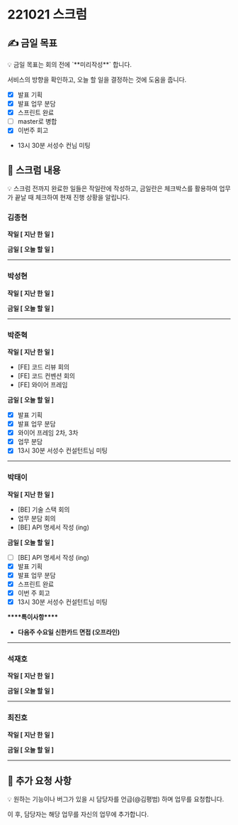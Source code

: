 # 221021 스크럼

## ✍ 금일 목표

<aside>
💡 금일 목표는 회의 전에 `**미리작성**` 합니다.

서비스의 방향을 확인하고, 오늘 할 일을 결정하는 것에 도움을 줍니다.

</aside>

- [x] 발표 기획
- [x] 발표 업무 분담
- [x] 스프린트 완료
- [ ] master로 병합
- [x] 이번주 회고
- 13시 30분 서성수 컨님 미팅

## 📑 스크럼 내용

<aside>
💡 스크럼 전까지 완료한 일들은 작일란에 작성하고, 
금일란은 체크박스를 활용하여 업무가 끝날 때 체크하여 현재 진행 상황을 알립니다.

</aside>

### 김종현

**작일 [ 지난 한 일 ]**

**금일 [ 오늘 할 일 ]**

---

### 박성현

**작일 [ 지난 한 일 ]**

**금일 [ 오늘 할 일 ]**

---

### 박준혁

**작일 [ 지난 한 일 ]**

- [FE] 코드 리뷰 회의
- [FE] 코드 컨벤션 회의
- [FE] 와이어 프레임

**금일 [ 오늘 할 일 ]**

- [x] 발표 기획
- [x] 발표 업무 분담
- [x] 와이어 프레임 2차, 3차
- [x] 업무 분담
- [x] 13시 30분 서성수 컨설턴트님 미팅

---

### 박태이

**작일 [ 지난 한 일 ]**

- [BE] 기술 스택 회의
- 업무 분담 회의
- [BE] API 명세서 작성 (ing)

**금일 [ 오늘 할 일 ]**

- [ ] [BE] API 명세서 작성 (ing)
- [x] 발표 기획
- [x] 발표 업무 분담
- [x] 스프린트 완료
- [x] 이번 주 회고
- [x] 13시 30분 서성수 컨설턴트님 미팅

********\*\*\*\*********특이사항********\*\*\*\*********

- **다음주 수요일 신한카드 면접 (오프라인)**

---

### 석재호

**작일 [ 지난 한 일 ]**

**금일 [ 오늘 할 일 ]**

---

### 최진호

**작일 [ 지난 한 일 ]**

**금일 [ 오늘 할 일 ]**

---

## 📢 추가 요청 사항

<aside>
💡 원하는 기능이나 버그가 있을 시 담당자를 언급(@김평범) 하며 업무를 요청합니다.

이 후, 담당자는 해당 업무를 자신의 업무에 추가합니다.

</aside>
